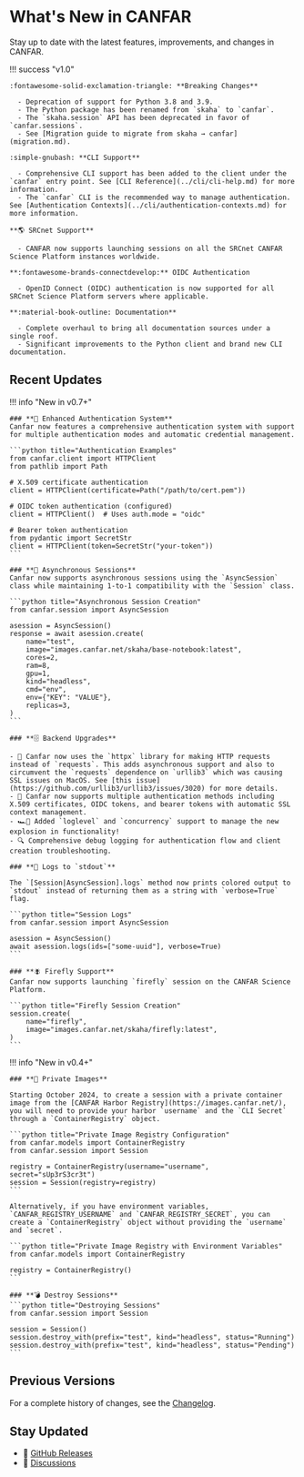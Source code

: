 # What's New in CANFAR

Stay up to date with the latest features, improvements, and changes in CANFAR.

!!! success "v1.0"

    :fontawesome-solid-exclamation-triangle: **Breaking Changes**

      - Deprecation of support for Python 3.8 and 3.9.
      - The Python package has been renamed from `skaha` to `canfar`.
      - The `skaha.session` API has been deprecated in favor of `canfar.sessions`.
      - See [Migration guide to migrate from skaha → canfar](migration.md).

    :simple-gnubash: **CLI Support**
    
      - Comprehensive CLI support has been added to the client under the `canfar` entry point. See [CLI Reference](../cli/cli-help.md) for more information.
      - The `canfar` CLI is the recommended way to manage authentication. See [Authentication Contexts](../cli/authentication-contexts.md) for more information.
    
    **🌎 SRCnet Support**
    
      - CANFAR now supports launching sessions on all the SRCnet CANFAR Science Platform instances worldwide.
    
    **:fontawesome-brands-connectdevelop:** OIDC Authentication

      - OpenID Connect (OIDC) authentication is now supported for all SRCnet Science Platform servers where applicable.
    
    **:material-book-outline: Documentation**
    
      - Complete overhaul to bring all documentation sources under a single roof.
      - Significant improvements to the Python client and brand new CLI documentation.

## Recent Updates

!!! info "New in v0.7+"

    ### **🔐 Enhanced Authentication System**
    Canfar now features a comprehensive authentication system with support for multiple authentication modes and automatic credential management.

    ```python title="Authentication Examples"
    from canfar.client import HTTPClient
    from pathlib import Path

    # X.509 certificate authentication
    client = HTTPClient(certificate=Path("/path/to/cert.pem"))

    # OIDC token authentication (configured)
    client = HTTPClient()  # Uses auth.mode = "oidc"

    # Bearer token authentication
    from pydantic import SecretStr
    client = HTTPClient(token=SecretStr("your-token"))
    ```

    ### **🚀 Asynchronous Sessions**
    Canfar now supports asynchronous sessions using the `AsyncSession` class while maintaining 1-to-1 compatibility with the `Session` class.

    ```python title="Asynchronous Session Creation"
    from canfar.session import AsyncSession

    asession = AsyncSession()
    response = await asession.create(
        name="test",
        image="images.canfar.net/skaha/base-notebook:latest",
        cores=2,
        ram=8,
        gpu=1,
        kind="headless",
        cmd="env",
        env={"KEY": "VALUE"},
        replicas=3,
    )
    ```

    ### **🗄️ Backend Upgrades**

    - 📡 Canfar now uses the `httpx` library for making HTTP requests instead of `requests`. This adds asynchronous support and also to circumvent the `requests` dependence on `urllib3` which was causing SSL issues on MacOS. See [this issue](https://github.com/urllib3/urllib3/issues/3020) for more details.
    - 🔑 Canfar now supports multiple authentication methods including X.509 certificates, OIDC tokens, and bearer tokens with automatic SSL context management.
    - 🏎️💨 Added `loglevel` and `concurrency` support to manage the new explosion in functionality!
    - 🔍 Comprehensive debug logging for authentication flow and client creation troubleshooting.

    ### **🧾 Logs to `stdout`**

    The `[Session|AsyncSession].logs` method now prints colored output to `stdout` instead of returning them as a string with `verbose=True` flag.

    ```python title="Session Logs"
    from canfar.session import AsyncSession

    asession = AsyncSession()
    await asession.logs(ids=["some-uuid"], verbose=True)
    ```

    ### **🪰 Firefly Support**
    Canfar now supports launching `firefly` session on the CANFAR Science Platform.

    ```python title="Firefly Session Creation"
    session.create(
        name="firefly",
        image="images.canfar.net/skaha/firefly:latest",
    )
    ```

!!! info "New in v0.4+"

    ### **🔐 Private Images**

    Starting October 2024, to create a session with a private container image from the [CANFAR Harbor Registry](https://images.canfar.net/), you will need to provide your harbor `username` and the `CLI Secret` through a `ContainerRegistry` object.

    ```python title="Private Image Registry Configuration"
    from canfar.models import ContainerRegistry
    from canfar.session import Session

    registry = ContainerRegistry(username="username", secret="sUp3rS3cr3t")
    session = Session(registry=registry)
    ```

    Alternatively, if you have environment variables, `CANFAR_REGISTRY_USERNAME` and `CANFAR_REGISTRY_SECRET`, you can create a `ContainerRegistry` object without providing the `username` and `secret`.

    ```python title="Private Image Registry with Environment Variables"
    from canfar.models import ContainerRegistry

    registry = ContainerRegistry()
    ```

    ### **💣 Destroy Sessions**
    ```python title="Destroying Sessions"
    from canfar.session import Session

    session = Session()
    session.destroy_with(prefix="test", kind="headless", status="Running")
    session.destroy_with(prefix="test", kind="headless", status="Pending")
    ```

## Previous Versions

For a complete history of changes, see the [Changelog](../changelog.md).

## Stay Updated

- 📢 [GitHub Releases](https://github.com/opencadc/canfar/releases)
- 💬 [Discussions](https://github.com/opencadc/canfar/discussions)
